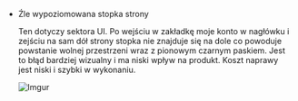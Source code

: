 * Źle wypoziomowana stopka strony

    Ten dotyczy sektora UI. Po wejściu w zakładkę moje konto w nagłówku i zejściu na sam dół strony stopka nie znajduje się na dole co powoduje powstanie wolnej przestrzeni wraz z pionowym czarnym paskiem. Jest to błąd bardziej wizualny i ma niski wpływ na produkt. Koszt naprawy jest niski i szybki w wykonaniu.

    ![Imgur](https://i.imgur.com/YCDcNQ0.png)
